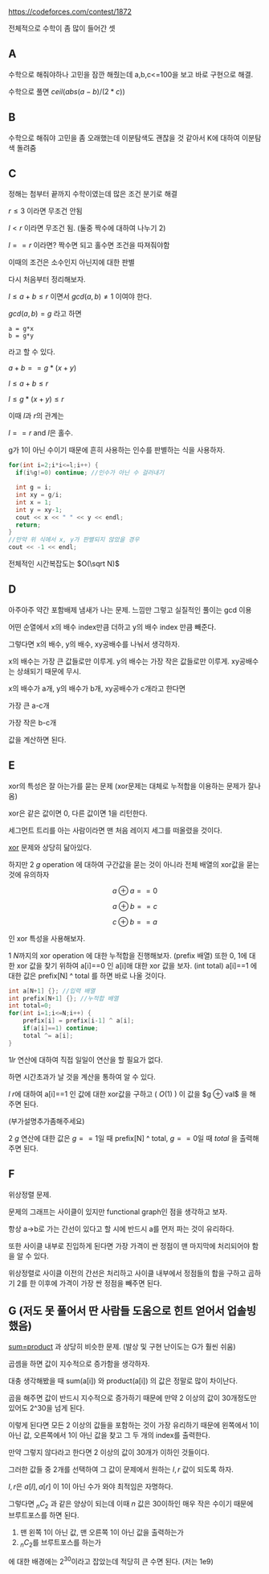 <https://codeforces.com/contest/1872>

전체적으로 수학이 좀 많이 들어간 셋


## A

수학으로 해줘야하나 고민을 잠깐 해줬는데 a,b,c<=100을 보고 바로 구현으로 해결.

수학으로 풀면 $ceil(abs(a-b)/(2*c))$

## B

수학으로 해줘야 고민을 좀 오래했는데 이분탐색도 괜찮을 것 같아서 K에 대하여 이분탐색 돌려줌

## C

정해는 첨부터 끝까지 수학이였는데 많은 조건 분기로 해결

$r\le3$
이라면 무조건 안됨

$l\lt r$ 이라면 무조건 됨. (둘중 짝수에 대하여 나누기 2)

$l == r$ 이라면? 짝수면 되고 홀수면 조건을 따져줘야함

이때의 조건은 소수인지 아닌지에 대한 판별

다시 처음부터 정리해보자.

$l\le a+b\le r$ 이면서 $gcd(a,b)\ne1$ 이여야 한다.

$gcd(a,b) = g$ 라고 하면
```
a = g*x
b = g*y 
```
라고 할 수 있다.

$a+b==g*(x+y)$

$l\le a+b\le r$

$l\le g*(x+y)\le r$

이때 $l$과 $r$의 관계는 

$l==r$ and $l$은 홀수.

g가 1이 아닌 수이기 때문에 흔히 사용하는 인수를 판별하는 식을 사용하자.

```c++
for(int i=2;i*i<=l;i++) {
  if(i%g!=0) continue; //인수가 아닌 수 걸러내기

  int g = i;
  int xy = g/i;
  int x = 1;
  int y = xy-1;
  cout << x << " " << y << endl;
  return;
}
//만약 위 식에서 x, y가 판별되지 않았을 경우
cout << -1 << endl;
```

전체적인 시간복잡도는 $O(\sqrt N)$

## D

아주아주 약간 포함배제 냄새가 나는 문제. 느낌만 그렇고 실질적인 풀이는 gcd 이용

어떤 순열에서 x의 배수 index만큼 더하고 y의 배수 index 만큼 빼준다.

그렇다면 x의 배수, y의 배수, xy공배수를 나눠서 생각하자.

x의 배수는 가장 큰 값들로만 이루게.
y의 배수는 가장 작은 값들로만 이루게.
xy공배수는 상쇄되기 때문에 무시.

x의 배수가 a개, y의 배수가 b개, xy공배수가 c개라고 한다면

가장 큰 a-c개

가장 작은 b-c개

값을 계산하면 된다.

## E

xor의 특성은 잘 아는가를 묻는 문제 (xor문제는 대체로 누적합을 이용하는 문제가 잘나옴)

xor은 같은 값이면 0, 다른 값이면 1을 리턴한다.

세그먼트 트리를 아는 사람이라면 맨 처음 레이지 세그를 떠올렸을 것이다.

[xor](https://www.acmicpc.net/problem/14245) 문제와 상당히 닮아있다.

하지만 $2\ g$ operation 에 대하여 구간값을 묻는 것이 아니라 전체 배열의 xor값을 묻는 것에 유의하자

$$ a \oplus a == 0$$

$$ a \oplus b == c$$

$$ c \oplus b == a$$

인 xor 특성을 사용해보자.

$1~N$까지의 xor operation 에 대한 누적합을 진행해보자. (prefix 배열)
또한 0, 1에 대한 xor 값을 찾기 위하여 a[i]==0 인 a[i]애 대한 xor 값을 보자. (int total)
a[i]==1 에 대한 값은 prefix[N] ^ total 를 하면 바로 나올 것이다.

```c++
int a[N+1] {}; //입력 배열
int prefix[N+1] {}; //누적합 배열
int total=0;
for(int i=1;i<=N;i++) {
    prefix[i] = prefix[i-1] ^ a[i];
    if(a[i]==1) continue;
    total ^= a[i];
}
```

$1 l r$ 연산에 대하여 직접 일일이 연산을 할 필요가 없다. 

하면 시간초과가 날 것을 계산을 통하여 알 수 있다.

$l~r$에 대하여 a[i]==1 인 값에 대한 xor값을 구하고 ( $O(1)$ ) 이 값을 $g $\oplus$ val$ 을 해주면 된다.

(부가설명추가좀해주세요)

$2\ g$ 연산에 대한 값은 $g==1$일 때 prefix[N] ^ total, $g==0$일 때 $total$ 을 출력해주면 된다.

## F 

위상정렬 문제.

문제의 그래프는 사이클이 있지만 functional graph인 점을 생각하고 보자.

항상 a->b로 가는 간선이 있다고 할 시에 반드시 a를 먼저 파는 것이 유리하다.

또한 사이클 내부로 진입하게 된다면 가장 가격이 싼 정점이 맨 마지막에 처리되어야 함을 알 수 있다.

위상정렬로 사이클 이전의 간선은 처리하고 사이클 내부에서 정점들의 합을 구하고 곱하기 2를 한 이후에 가격이 가장 싼 정점을 빼주면 된다.

## G (저도 못 풀어서 딴 사람들 도움으로 힌트 얻어서 업솔빙했음)

[sum=product](https://www.acmicpc.net/problem/28704) 과 상당히 비슷한 문제. (발상 및 구현 난이도는 G가 훨씬 쉬움)

곱셈을 하면 값이 지수적으로 증가함을 생각하자. 

대충 생각해봤을 때 sum(a[i]) 와 product(a[i]) 의 값은 정말로 많이 차이난다.

곱을 해주면 값이 반드시 지수적으로 증가하기 때문에 만약 2 이상의 값이 30개정도만 있어도 2^30을 넘게 된다. 

이렇게 된다면 모든 2 이상의 값들을 포함하는 것이 가장 유리하기 때문에 왼쪽에서 1이 아닌 값, 오른쪽에서 1이 아닌 값을 찾고 그 두 개의 index를 출력한다.

만약 그렇지 않다라고 한다면 2 이상의 값이 30개가 이하인 것들이다.

그러한 값들 중 2개를 선택하여 그 값이 문제에서 원하는 $l,r$ 값이 되도록 하자. 

$l,r$은 $a[l], a[r]$ 이 1이 아닌 수가 와야 최적임은 자명하다.

그렇다면 $_nC_2$ 과 같은 양상이 되는데 이때 $n$ 값은 30이하인 매우 작은 수이기 때문에 브루트포스를 하면 된다.


1. 맨 왼쪽 1이 아닌 값, 맨 오른쪽 1이 아닌 값을 출력하는가
2. $_nC_2$를 브루트포스를 하는가

에 대한 배경에는 $2^{30}$이라고 잡았는데 적당히 큰 수면 된다. (저는 1e9)
